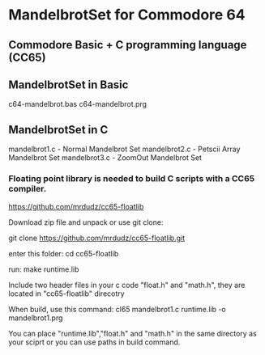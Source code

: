 # MandelbrotSet for Commodore 64
## Commodore Basic + C programming language (CC65)


## MandelbrotSet in Basic
c64-mandelbrot.bas
c64-mandelbrot.prg


## MandelbrotSet in C

mandelbrot1.c - Normal Mandelbrot Set 
mandelbrot2.c - Petscii Array Mandelbrot Set
mandelbrot3.c - ZoomOut Mandelbrot Set


### Floating point library is needed to build C scripts with a CC65 compiler.
https://github.com/mrdudz/cc65-floatlib


Download zip file and unpack or use git clone:

git clone https://github.com/mrdudz/cc65-floatlib.git

enter this folder:
cd cc65-floatlib

run:
make runtime.lib


Include two header files in your c code "float.h" and "math.h", they are located in "cc65-floatlib" direcotry

When build, use this command: cl65 mandelbrot1.c runtime.lib -o mandelbrot1.prg

You can place "runtime.lib","float.h" and "math.h" in the same directory as your sciprt or 
you can use paths in build command.
